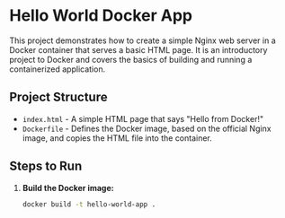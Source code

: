 # Hello World Docker App

This project demonstrates how to create a simple Nginx web server in a Docker container that serves a basic HTML page. It is an introductory project to Docker and covers the basics of building and running a containerized application.

## Project Structure

- `index.html` - A simple HTML page that says "Hello from Docker!"
- `Dockerfile` - Defines the Docker image, based on the official Nginx image, and copies the HTML file into the container.

## Steps to Run

1. **Build the Docker image:**
   ```bash
   docker build -t hello-world-app .
